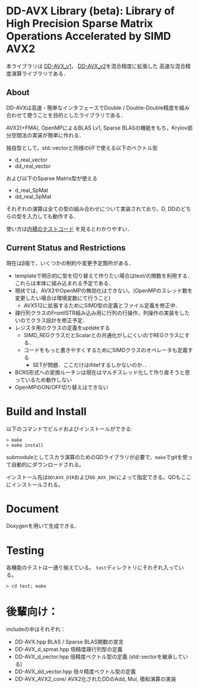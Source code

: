# DD-AVX Library (beta): Library of High Precision Sparse Matrix Operations Accelerated by SIMD AVX2
本ライブラリは
[DD-AVX\_v1](https://github.com/t-hishinuma/DD-AVX_v3/)，
[DD-AVX\_v2](https://github.com/t-hishinuma/DD-AVX_v2/)を混合精度に拡張した
高速な混合精度演算ライブラリである．

## About
DD-AVXは高速・簡単なインタフェースでDouble / Double-Double精度を組み合わせて使うことを目的としたライブラリである．

AVX2(+FMA), OpenMPによるBLAS Lv1, Sparse BLASの機能をもち，Krylov部分空間法の実装が簡単に作れる．

独自型として，std::vectorと同様のI/Fで使える以下のベクトル型
* d\_real\_vector
* dd\_real\_vector

および以下のSparse Matrix型が使える
* d\_real\_SpMat
* dd\_real\_SpMat

それぞれの演算は全ての型の組み合わせについて実装されており，D, DDのどちらの型を入力しても動作する．

使い方は[内積のテストコード](https://github.com/t-hishinuma/DD-AVX_v3/blob/master/test/vector_blas/dot.cpp)
を見るとわかりやすい．



## Current Status and Restrictions
現在はβ版で，いくつかの制約や変更予定箇所がある．
* templateで明示的に型を切り替えて作りたい場合はtest/の関数を利用する．これらは本体に組み込まれる予定である．
* 現状では、AVX2やOpenMPの無効化はできない。(OpenMPのスレッド数を変更したい場合は環境変数にて行うこと)
	* AVX512に拡張するためにSIMD型の定義とファイル定義を修正中．
* 疎行列クラスのFrontISTR組み込み用に行列の行操作，列操作の実装をしたいのでクラス設計を修正予定．
* レジスタ用のクラスの定義をupdateする
	* SIMD\_REGクラスだとScalarとの共通化がしにくいのでREGクラスにする．
	* コードをもっと書きやすくするためにSIMDクラスのオペレータも定義する
		* SETが問題．ここだけはifdefするしかないのか．．
* BCRS形式への変換ルーチンは現在はマルチスレッド化して作り直そうと思っているため動作しない
* OpenMPのON/OFF切り替えはできない

# Build and Install

以下のコマンドでビルドおよびインストールができる:

```
> make
> make install
```

submoduleとしてスカラ演算のためのQDライブラリが必要で、`make`でgitを使って自動的にダウンロードされる。

インストール先は`DD\AVX_DIR`および`DD_AVX_INC`によって指定できる。QDもここにインストールされる。

# Document

Doxygenを用いて生成できる．

# Testing
各機能のテストは一通り揃えている。
`test`ディレクトリにそれぞれ入っている。

```
> cd test; make
```

# 後輩向け：
includeの中はそれぞれ：
* DD-AVX.hpp
BLAS / Sparse BLAS関数の宣言
* DD-AVX\_d\_spmat.hpp
倍精度疎行列型の定義
* DD-AVX\_d\_vector.hpp
倍精度ベクトル型の定義 (std::vector<double>を継承している)
* DD-AVX\_dd\_vector.hpp
倍々精度ベクトル型の定義
* DD-AVX\_AVX2\_core/
AVX2化されたDDのAdd, Mul, 積和演算の実装
